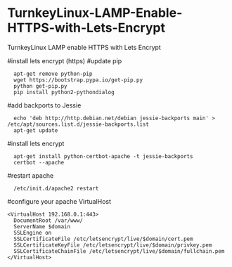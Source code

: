 # TurnkeyLinux-LAMP-Enable-HTTPS-with-Lets-Encrypt
TurnkeyLinux LAMP enable HTTPS with Lets Encrypt

#install lets encrypt (https)
#update pip

```
  apt-get remove python-pip
  wget https://bootstrap.pypa.io/get-pip.py
  python get-pip.py
  pip install python2-pythondialog
```

#add backports to Jessie
```
  echo 'deb http://http.debian.net/debian jessie-backports main' > /etc/apt/sources.list.d/jessie-backports.list
  apt-get update
```


#install lets encrypt
```
  apt-get install python-certbot-apache -t jessie-backports
  certbot --apache
```
#restart apache
```
  /etc/init.d/apache2 restart
```
#configure your apache VirtualHost
```
<VirtualHost 192.168.0.1:443>
  DocumentRoot /var/www/
  ServerName $domain
  SSLEngine on
  SSLCertificateFile /etc/letsencrypt/live/$domain/cert.pem
  SSLCertificateKeyFile /etc/letsencrypt/live/$domain/privkey.pem 
  SSLCertificateChainFile /etc/letsencrypt/live/$domain/fullchain.pem
</VirtualHost> 
```
